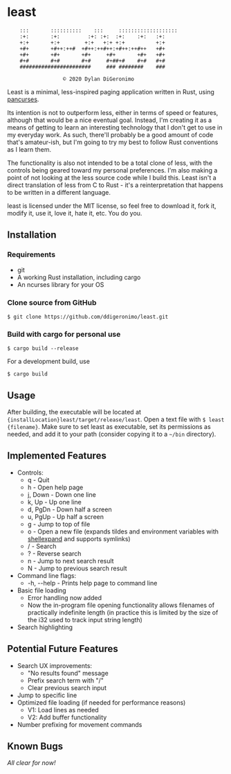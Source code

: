 # least


        :::       ::::::::::    :::     :::::::::::::::::::
        :+:       :+:         :+: :+:  :+:    :+:   :+:
        +:+       +:+        +:+   +:+ +:+          +:+
        +#+       +#++:++#  +#++:++#++:+#++:++#++   +#+
        +#+       +#+       +#+     +#+       +#+   +#+
        #+#       #+#       #+#     #+##+#    #+#   #+#
        #######################     ### ########    ###

                      © 2020 Dylan DiGeronimo


Least is a minimal, less-inspired paging application written in Rust, using [pancurses](https://crates.io/crates/pancurses).

Its intention is not to outperform less, either in terms of speed or features, although that would be a nice eventual goal. Instead, I'm creating it as a means of getting to learn an interesting technology that I don't get to use in my everyday work. As such, there'll probably be a good amount of code that's amateur-ish, but I'm going to try my best to follow Rust conventions as I learn them.

The functionality is also not intended to be a total clone of less, with the controls being geared toward my personal preferences. I'm also making a point of not looking at the less source code while I build this. Least isn't a direct translation of less from C to Rust - it's a reinterpretation that happens to be written in a different language. 

least is licensed under the MIT license, so feel free to download it, fork it, modify it, use it, love it, hate it, etc. You do you.

## Installation
### Requirements
- git
- A working Rust installation, including cargo
- An ncurses library for your OS

### Clone source from GitHub
    $ git clone https://github.com/ddigeronimo/least.git

### Build with cargo for personal use
    $ cargo build --release

For a development build, use
    
    $ cargo build

## Usage
After building, the executable will be located at `{installLocation}least/target/release/least`. Open a text file with `$ least {filename}`. Make sure to set least as executable, set its permissions as needed, and add it to your path (consider copying it to a `~/bin` directory).

## Implemented Features
- Controls:
    - q - Quit
    - h - Open help page
    - j, Down - Down one line 
    - k, Up - Up one line
    - d, PgDn - Down half a screen
    - u, PgUp - Up half a screen
    - g - Jump to top of file
    - o - Open a new file (expands tildes and environment variables with [shellexpand](https://crates.io/crates/shellexpand) and supports symlinks)
    - / - Search
    - ? - Reverse search
    - n - Jump to next search result
    - N - Jump to previous search result
- Command line flags:
    - -h, --help - Prints help page to command line
- Basic file loading
    - Error handling now added
    - Now the in-program file opening functionality allows filenames of practically indefinite length (in practice this is limited by the size of the i32 used to track input string length)
- Search highlighting

## Potential Future Features
- Search UX improvements:
    - "No results found" message
    - Prefix search term with "/"
    - Clear previous search input
- Jump to specific line
- Optimized file loading (if needed for performance reasons)
    - V1: Load lines as needed
    - V2: Add buffer functionality
- Number prefixing for movement commands

## Known Bugs
*All clear for now!*